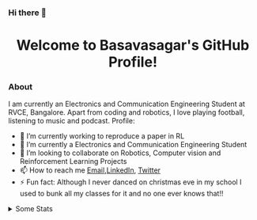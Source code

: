 ### Hi there 👋
<p align="center">
  <h1 align="center">Welcome to Basavasagar's GitHub Profile!</h1>
</p>

### About
I am currently an Electronics and Communication Engineering Student at RVCE, Bangalore. Apart from coding and robotics, I love playing football, listening to music and podcast.
Profile:
- 🔭 I’m currently working to reproduce a paper in RL
- 🌱 I’m currently a Electronics and Communication Engineering Student
- 👯 I’m looking to collaborate on Robotics, Computer vision and Reinforcement Learning Projects
- 📫 How to reach me [Email](mailto:basavasagarkp.ec18@rvce.edu.in),[LinkedIn](https://www.linkedin.com/in/basavasagar-patil/), [Twitter](https://twitter.com/basavasagar18)
- ⚡ Fun fact: Although I never danced on christmas eve in my school I used to bunk all my classes for it and no one ever knows that!!

<details>
  <summary>Some Stats</summary>
  <p align="center">
    <img src="https://github-readme-stats.vercel.app/api?username=bkpcoding&show_icons=true&bg_color=90,007363,00bba2&title_color=fff&text_color=fff&hide=stars,contribs" alt="Account Stats" />
    <img src="https://github-readme-stats.vercel.app/api/top-langs/?username=bkpcoding&layout=compact&bg_color=90,007363,00bba2&title_color=fff&text_color=fff" alt="Language Stats" />
  </p>
</details>
